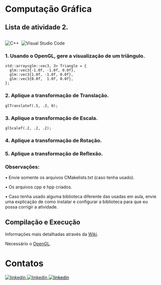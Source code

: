 # Computação Gráfica

## Lista de atividade 2.

<p>
<div style="display: inline-block;">

![C++](https://img.shields.io/badge/-C++-05122A?style=flat&logo=Cplusplus)&nbsp;
![Visual Studio Code](https://img.shields.io/badge/-Visual%20Studio%202022-05122A?style=flat&logo=visual-studio&logoColor=8702e6)&nbsp;

</p>

<p align="justify">

### 1. Usando o OpenGL, gere a visualização de um triângulo.

```
std::array<glm::vec3, 3> Triangle = {
  glm::vec3{-1.0f, -1.0f, 0.0f},
  glm::vec3{1.0f, -1.0f, 0.0f},
  glm::vec3{0.0f,  1.0f, 0.0f},
};
```
### 2. Aplique a transformação de Translação.
```
glTranslatef(.5, .3, 0);
```	
### 3. Aplique a transformação de Escala.
```
glScalef(.2, .2, .2);
```	
### 4. Aplique a transformação de Rotação.


### 5. Aplique a transformação de Reflexão.
  
### Observações:
  
  • Envie somente os arquivos CMakelists.txt (caso tenha usado).

  • Os arquivos cpp e hpp criados.

  • Caso tenha usado alguma biblioteca diferente das usadas em aula, envie uma explicação de como 
instalar e configurar a biblioteca para que eu possa corrigir a atividade.

</p>

## Compilação e Execução

Informações mais detalhadas através da [Wiki](https://github.com/phpdias/triangulo_transformacoes_geometricas/wiki/).

Necessário o [OpenGL](https://github.com/phpdias/triangulo_transformacoes_geometricas/wiki/Configurando-o-Projeto).




# Contatos

<div style="display: inline-block;">

<a href="https://t.me/phpdias" target="_blank">
  <img align="center" src="https://img.shields.io/badge/-phpdias-05122A?style=flat&logo=telegram" alt="linkedin"/>
</a>
  
<a href="https://linkedin.com/in/phpd" target="_blank">
  <img align="center" src="https://img.shields.io/badge/-phpd-05122A?style=flat&logo=linkedin" alt="linkedin"/>
</a>

<a style="color:black" href="mailto:phpdias@outlook.com?subject=[GitHub]%20Source%20Dynamic%20Lists">
 <img align="center" src="https://img.shields.io/badge/-phpdias@outlook.com-05122A?style=flat&logo=email" alt="linkedin"/>
</a>

</div>




